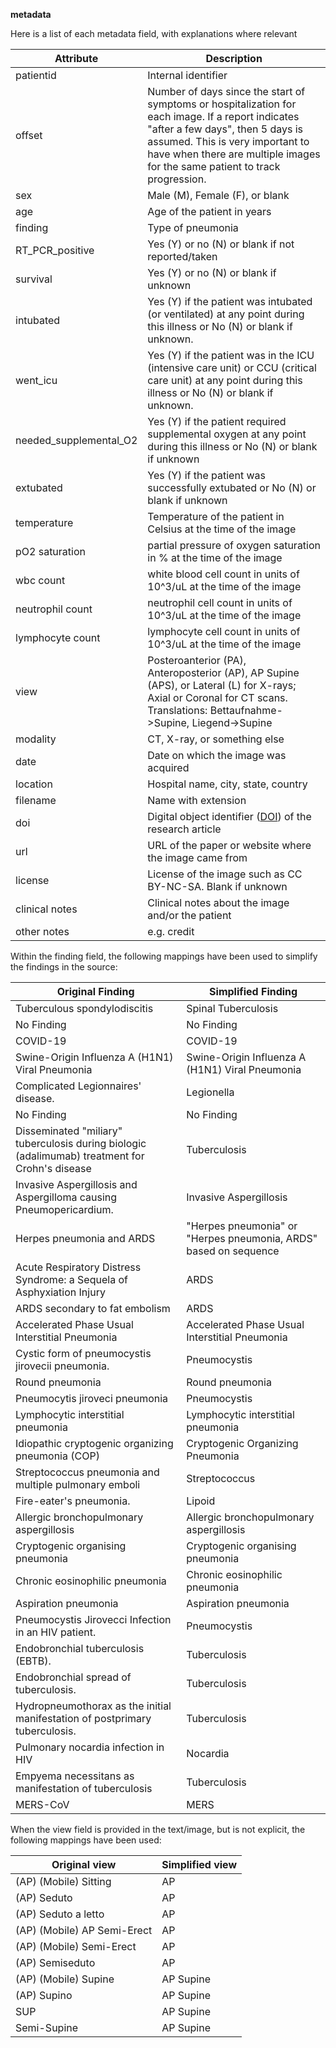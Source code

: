 **metadata**

Here is a list of each metadata field, with explanations where relevant

| Attribute | Description |
|------|-----|
| patientid | Internal identifier |
| offset | Number of days since the start of symptoms or hospitalization for each image. If a report indicates "after a few days", then 5 days is assumed. This is very important to have when there are multiple images for the same patient to track progression. |
| sex | Male (M), Female (F), or blank |
| age | Age of the patient in years |
| finding | Type of pneumonia |
| RT_PCR_positive | Yes (Y) or no (N) or blank if not reported/taken |
| survival | Yes (Y) or no (N) or blank if unknown|
| intubated | Yes (Y) if the patient was intubated (or ventilated) at any point during this illness or No (N) or blank if unknown. |
| went_icu | Yes (Y) if the patient was in the ICU (intensive care unit) or CCU (critical care unit) at any point during this illness or No (N) or blank if unknown.|
| needed_supplemental_O2 | Yes (Y) if the patient required supplemental oxygen at any point during this illness or No (N) or blank if unknown |
| extubated | Yes (Y) if the patient was successfully extubated or No (N) or blank if unknown |
| temperature | Temperature of the patient in Celsius at the time of the image|
| pO2 saturation | partial pressure of oxygen saturation in % at the time of the image |
| wbc count | white blood cell count in units of 10^3/uL at the time of the image |
| neutrophil count | neutrophil cell count in units of 10^3/uL at the time of the image |
| lymphocyte count | lymphocyte cell count in units of 10^3/uL at the time of the image |
| view | Posteroanterior (PA), Anteroposterior (AP), AP Supine (APS), or Lateral (L) for X-rays; Axial or Coronal for CT scans. Translations: Bettaufnahme->Supine, Liegend->Supine|
| modality | CT, X-ray, or something else |
| date | Date on which the image was acquired |
| location | Hospital name, city, state, country |
| filename | Name with extension |
| doi | Digital object identifier ([DOI](https://en.wikipedia.org/wiki/Digital_object_identifier)) of the research article |
| url | URL of the paper or website where the image came from |
| license | License of the image such as CC BY-NC-SA. Blank if unknown |
| clinical notes | Clinical notes about the image and/or the patient |
| other notes | e.g. credit |

Within the finding field, the following mappings have been used to simplify the findings in the source:

|       Original Finding        |       Simplified Finding      |
|       ------------------      |       -------------------     |
| Tuberculous spondylodiscitis | Spinal Tuberculosis |
| No Finding | No Finding |
| COVID-19 | COVID-19 |
| Swine-Origin Influenza A (H1N1) Viral Pneumonia | Swine-Origin Influenza A (H1N1) Viral Pneumonia |
| Complicated Legionnaires' disease. | Legionella |
| No Finding | No Finding |
| Disseminated "miliary" tuberculosis during biologic (adalimumab) treatment for Crohn's disease | Tuberculosis |
| Invasive Aspergillosis and Aspergilloma causing Pneumopericardium. | Invasive Aspergillosis |
| Herpes pneumonia and ARDS | "Herpes pneumonia" or "Herpes pneumonia, ARDS" based on sequence
| Acute Respiratory Distress Syndrome: a Sequela of Asphyxiation Injury | ARDS |
| ARDS secondary to fat embolism | ARDS |
| Accelerated Phase Usual Interstitial Pneumonia | Accelerated Phase Usual Interstitial Pneumonia |
| Cystic form of pneumocystis jirovecii pneumonia. | Pneumocystis |
| Round pneumonia | Round pneumonia |
| Pneumocytis jiroveci pneumonia | Pneumocystis |
| Lymphocytic interstitial pneumonia | Lymphocytic interstitial pneumonia |
| Idiopathic cryptogenic organizing pneumonia (COP) | Cryptogenic Organizing Pneumonia |
| Streptococcus pneumonia and multiple pulmonary emboli | Streptococcus |
| Fire-eater's pneumonia. | Lipoid |
| Allergic bronchopulmonary aspergillosis | Allergic bronchopulmonary aspergillosis |
| Cryptogenic organising pneumonia | Cryptogenic organising pneumonia |
| Chronic eosinophilic pneumonia | Chronic eosinophilic pneumonia |
| Aspiration pneumonia | Aspiration pneumonia |
| Pneumocystis Jirovecci Infection in an HIV patient. | Pneumocystis |
| Endobronchial tuberculosis (EBTB). | Tuberculosis |
| Endobronchial spread of tuberculosis. | Tuberculosis |
| Hydropneumothorax as the initial manifestation of postprimary tuberculosis. | Tuberculosis |
| Pulmonary nocardia infection in HIV | Nocardia |
| Empyema necessitans as manifestation of tuberculosis | Tuberculosis |
| MERS-CoV | MERS |

When the view field is provided in the text/image, but is not explicit, the following mappings have been used:

| Original view | Simplified view |
| ------------- | --------------- |
| (AP) (Mobile) Sitting | AP |
| (AP) Seduto | AP |
| (AP) Seduto a letto | AP |
| (AP) (Mobile) AP Semi-Erect | AP |
| (AP) (Mobile) Semi-Erect | AP |
| (AP) Semiseduto | AP |
| (AP) (Mobile) Supine | AP Supine |
| (AP) Supino | AP Supine |
| SUP | AP Supine |
| Semi-Supine | AP Supine |
